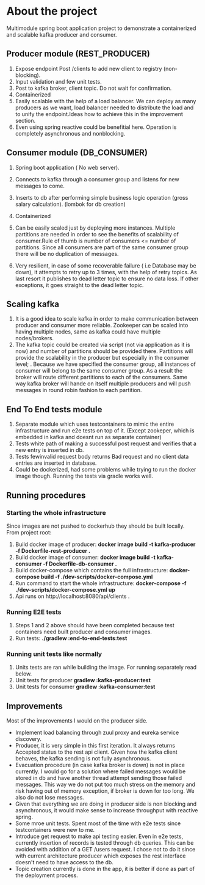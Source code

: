 # About the project
Multimodule spring boot application project to demonstrate a containerized and scalable kafka producer and consumer.

## Producer module (REST_PRODUCER)
1. Expose endpoint Post /clients to add new client to registry (non-blocking).
2. Input validation and few unit tests. 
3. Post to kafka broker, client topic. Do not wait for confirmation.
4. Containerized
5. Easily scalable with the help of a load balancer. We can deploy as many producers as we want, load balancer needed to distribute the load and to unify the endpoint.Ideas how to achieve this in the improvement section.
7. Even using spring reactive could be benefitial here. Operation is completely asynchronous and nonblocking.

## Consumer module (DB_CONSUMER)
1. Spring boot application ( No web server).
2. Connects to kafka through a consumer group and listens for new messages to come.
3. Inserts to db after performing simple business logic operation (gross salary calculation). (lombok for db creation)
4. Containerized
5. Can be easily scaled just by deploying more instances. Multiple partitions are needed in order to see the benefits of  scalability of consumer.Rule of thumb is number of consumers <= number of partitions. Since all consumers are part of the same consumer group there will be no duplication of messages.

6. Very resilient, in case of some recoverable failure ( i.e Database may be down), it attempts  to retry up to 3 times, with the help of retry topics. As last resort it publishes to dead letter topic to ensure no data loss. If other exceptions, it goes straight to the dead letter topic. 

## Scaling kafka
1. It is a good idea to scale kafka in order to make communication between producer and consumer more reliable. Zookeeper can be scaled into having multiple nodes, same as kafka could have multiple nodes/brokers.
2. The kafka topic could be created via script (not via application as it is now) and number of partitions should be provided there. Partitions will provide the scalability in the producer but especially in the consumer level; . Because we have specified the consumer group, all instances of consumer
 will belong to the same consumer group. As a result the broker will route different partitions to each of the consumers. Same way kafka broker will hande on itself multiple producers and will push messages in round robin fashion to each partition.

## End To End tests module
1. Separate module which uses testcontainers to mimic the entire infrastructure and run e2e tests on top of it. (Except zookeper, which is embedded in kafka and doesnt run as separate container)
2. Tests white path of making a successful post request and verifies that a new entry is inserted in db.
3. Tests  fewinvalid request body returns Bad request and no client data entries are inserted in database.
4. Could be dockerized, had some problems while trying to run the docker image though. Running the tests via gradle works well.


   
## Running procedures
### Starting the whole infrastructure

Since images are not pushed to dockerhub they should be built locally. From project root:

1. Build docker image of producer: **docker image build -t kafka-producer -f Dockerfile-rest-producer .**
2. Build docker image of consumer: **docker image build -t kafka-consumer -f Dockerfile-db-consumer .**
3. Build docker-compose which contains the full infrastructure: **docker-compose build -f ./dev-scripts/docker-compose.yml**
4. Run command to start the whole infrastructure: **docker-compose  -f ./dev-scripts/docker-compose.yml up**
5. Api runs on http://localhost:8080/api/clients .


### Running E2E tests
1. Steps 1 and 2 above should have been completed because test containers need built producer and consumer images.
2. Run tests: **./gradlew :end-to-end-tests:test**

### Running unit tests like normally
1. Units tests are ran while building the image. For running separately read below.
2. Unit tests for producer **gradlew :kafka-producer:test**
3. Unit tests for consumer **gradlew :kafka-consumer:test**


## Improvements

Most of the improvements I would  on the producer side.
* Implement load balancing through zuul proxy and eureka service discovery. 
* Producer, it is very simple in this first iteration. It always returns Accepted status to the rest api client. Given how the kafka client behaves, the kafka sending is not fully asynchronous. 
* Evacuation procedure (in case kafka broker is down) is not in place currently. I would go for a solution where failed messages would be stored in db
and have another thread attempt sending those failed messages. This way we do not put too much stress on the memory and risk having out of memory exception, if broker is down for too long. We also do not lose messages.
* Given that everything we are doing in producer side is non blocking and asynchronous, it would make sense to increase throughput with reactive spring.
* Some mroe unit tests. Spent most of the time with e2e tests since testcontainers were new to me.
* Introduce get request to make api testing easier. Even in e2e tests, currently insertion of records is tested through db queries. This can be avoided with addition of a GET /users request. I chose not to do it
since with current architecture producer which exposes the rest interface doesn't need to have access to the db.
* Topic creation currently is done in the app, it is better if done as part of the deployment process.


